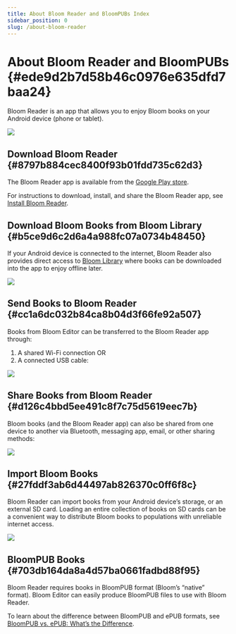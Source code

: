 ```yaml
---
title: About Bloom Reader and BloomPUBs Index
sidebar_position: 0
slug: /about-bloom-reader
---
```




# About Bloom Reader and BloomPUBs {#ede9d2b7d58b46c0976e635dfd7baa24}


Bloom Reader is an app that allows you to enjoy Bloom books on your Android device (phone or tablet).


![](./about-bloom-reader.ad618c3f-d61a-41a9-8a86-70dd3d520a71.png)


## Download Bloom Reader {#8797b884cec8400f93b01fdd735c62d3}


The Bloom Reader app is available from the [Google Play store](https://play.google.com/store/apps/details?id=org.sil.bloom.reader).


For instructions to download, install, and share the Bloom Reader app, see [Install Bloom Reader](/install-bloom-reader).


## Download Bloom Books from Bloom Library {#b5ce9d6c2d6a4a988fc07a0734b48450}


If your Android device is connected to the internet, Bloom Reader also provides direct access to [Bloom Library](https://bloomlibrary.org/) where books can be downloaded into the app to enjoy offline later.


![](./about-bloom-reader.2d8294f9-9846-498d-988a-1f26704164a0.png)


## Send Books to Bloom Reader {#cc1a6dc032b84ca8b04d3f66fe92a507}


Books from Bloom Editor can be transferred to the Bloom Reader app through:

1. A shared Wi-Fi connection
OR
2. A connected USB cable:

![](./about-bloom-reader.f08f4559-0e92-4a4d-8b1a-f058ddbe09d6.png)


## Share Books from Bloom Reader {#d126c4bbd5ee491c8f7c75d5619eec7b}


Bloom books (and the Bloom Reader app) can also be shared from one device to another via Bluetooth, messaging app, email, or other sharing methods:


![](./about-bloom-reader.783c6bc6-5157-4f22-9ce4-f628ddc7ecc0.png)


## Import Bloom Books {#27fddf3ab6d44497ab826370c0ff6f8c}


Bloom Reader can import books from your Android device’s storage, or an external SD card. Loading an entire collection of books on SD cards can be a convenient way to distribute Bloom books to populations with unreliable internet access.


![](./about-bloom-reader.560b251f-f422-4cbc-bbbf-0c3847a2696f.png)


## BloomPUB Books {#703db164da8a4d57ba0661fadbd88f95}


Bloom Reader requires books in BloomPUB format (Bloom’s “native” format). Bloom Editor can easily produce BloomPUB files to use with Bloom Reader.


To learn about the difference between BloomPUB and ePUB formats, see [BloomPUB vs. ePUB: What’s the Difference](/compare-bloomPUB-ePUB).

